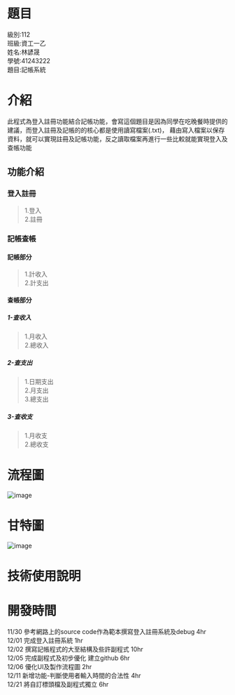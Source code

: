 # **題目**
級別:112  
班級:資工一乙  
姓名:林諺晟  
學號:41243222  
題目:記帳系統

# **介紹**
此程式為登入註冊功能結合記帳功能，會寫這個題目是因為同學在吃晚餐時提供的建議，而登入註冊及記帳的的核心都是使用讀寫檔案(.txt)，  藉由寫入檔案以保存資料，就可以實現註冊及記帳功能，反之讀取檔案再進行一些比較就能實現登入及查帳功能
## **功能介紹**
### **登入註冊**
>1.登入  
>2.註冊
### **記帳查帳**
#### 記帳部分
>1.計收入  
>2.計支出
#### 查帳部分
##### 1-查收入 
>1.月收入  
>2.總收入
##### 2-查支出
>1.日期支出  
>2.月支出  
>3.總支出
##### 3-查收支
>1.月收支  
>2.總收支
# **流程圖**
![image](https://mermaid.ink/img/pako:eNp1VVtPE0EU_iuT5RVIBHzpg8lCuZSb3G_TPmzoKkQLpJYHs0vSBpDKxWDSANqVpgR0xWgTjbpSiD_G7u1fOHPObjtQffvmfN85Z85lZzVpcTWpShHpcVpZWyJT0fgKITL1j_bsD3sJ0tb2gHRr7puqvX3xJ5vzzKr9YneDa7qB0--1E2R10kMRJQS6o52gj06iFJFIt7QTv3jGkumkl7rfD513JaB7gO7T7Py5c_SzdvPbLZhedhsSR4GTQ9I5qdiH7zG0n3sFErkPw9ufT2zD1Aeov1_xLs89c9fJVSDBbQHpD67u5A_t3ZKoqFkHoegfYTCR3B-UJrjL_dg7jgcaEK0xzc9-ZelqVtXPWfbRF7h1rN5RzzyxrW86GaSIEgLNOuqULoAeoohEuhO8ncIPGMkwrR9EURfECEUjtH4QRfdB5H08Y5RbZAMcpeJZlLbgEuxc6eShOMZBoMeod23x5h5fOEaJbZFfPrXzfJ38ndd--QCkYyAdp3blE5deFpxyHohxHPeAhoN2f127V_sYEGeN3dUZrQ-KBibWY9wwBOcJLbgF1MCvcLoHASbqbQ_Kg2vqZPLWtROCtCOUYiE6mQqkeBalnaHUfbvlGPla9ca1bpxCBXo1HWYAQnTrCt3sbdPfNEOHGeqXK-75lWgV3djI7OJpfat0EhNIcUjcPAnm2SAkVukWLf_YEALPYu84nAI4F-ix1Cb9XEM_DXA-jH-7eBDPN8QzABf-V998MGPjZdiKCcHsbpVDMxS80Ig7jBvI4Qjen8NR3CmZNq8Efrzy3Z0w8mzrWRKdyN3NUwv19cWAOgN9D2VviG9k0Qv1-PzJ0ebmcCfU4Bso9waaOyy-glCu3BtifpJapZSaTinLSfaoa9wSlzJLakqNSxEGk0r6SVyKr2wwnbKeWZ18vrIoRTLpdbVVWl9LKhk1uqywf0FKijxSnj5jVjW5nFlNj-BfAn4WG38BQvLjZg?type=png)  

# **甘特圖**
![image](https://img.onl/UnSmdy)
# **技術使用說明**

# **開發時間**
11/30 參考網路上的source code作為範本撰寫登入註冊系統及debug 4hr  
12/01 完成登入註冊系統 1hr  
12/02 撰寫記帳程式的大至結構及些許副程式 10hr  
12/05 完成副程式及初步優化 建立github 6hr  
12/06 優化UI及製作流程圖 2hr  
12/11 新增功能-判斷使用者輸入時間的合法性 4hr  
12/21 將自訂標頭檔及副程式獨立 6hr  
